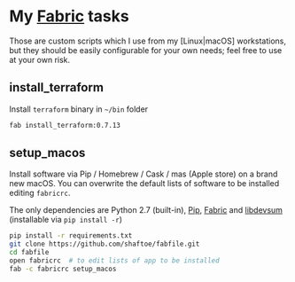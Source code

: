 # My [Fabric](http://www.fabfile.org/) tasks

Those are custom scripts which I use from my [Linux|macOS] workstations, but they should be easily configurable for your own needs; feel free to use at your own risk.

## install_terraform

Install `terraform` binary in `~/bin` folder

```bash
fab install_terraform:0.7.13
```

## setup_macos

Install software via Pip / Homebrew / Cask / mas (Apple store) on a brand new macOS. You can overwrite the default lists of software to be installed editing `fabricrc`.

The only dependencies are Python 2.7 (built-in), [Pip](http://stackoverflow.com/questions/17271319/how-to-install-pip-on-mac-os-x), [Fabric](http://www.fabfile.org/) and [libdevsum](https://github.com/shaftoe/libdevsum) (installable via `pip install -r`)

```bash
pip install -r requirements.txt
git clone https://github.com/shaftoe/fabfile.git
cd fabfile
open fabricrc  # to edit lists of app to be installed
fab -c fabricrc setup_macos
```

